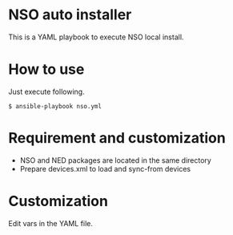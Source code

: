 # NSO auto installer
This is a YAML playbook to execute NSO local install.

# How to use
Just execute following.

```
$ ansible-playbook nso.yml
```

# Requirement and customization
- NSO and NED packages are located in the same directory
- Prepare devices.xml to load and sync-from devices

# Customization
Edit vars in the YAML file.

